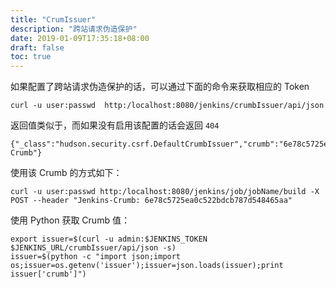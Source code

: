 ```yaml
---
title: "CrumIssuer"
description: "跨站请求伪造保护"
date: 2019-01-09T17:35:18+08:00
draft: false
toc: true
---
```


如果配置了跨站请求伪造保护的话，可以通过下面的命令来获取相应的 Token

`curl -u user:passwd  http:/localhost:8080/jenkins/crumbIssuer/api/json`

返回值类似于，而如果没有启用该配置的话会返回 `404`

```
{"_class":"hudson.security.csrf.DefaultCrumbIssuer","crumb":"6e78c5725ea0c522bdcb787d548465aa","crumbRequestField":"Jenkins-Crumb"}
```

使用该 Crumb 的方式如下：

`curl -u user:passwd http:/localhost:8080/jenkins/job/jobName/build -X POST --header "Jenkins-Crumb: 6e78c5725ea0c522bdcb787d548465aa"`

使用 Python 获取 Crumb 值：

```
export issuer=$(curl -u admin:$JENKINS_TOKEN $JENKINS_URL/crumbIssuer/api/json -s)
issuer=$(python -c "import json;import os;issuer=os.getenv('issuer');issuer=json.loads(issuer);print issuer['crumb']")
```